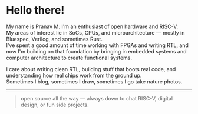 # Hello there!

My name is Pranav M. I'm an enthusiast of open hardware and RISC-V.  
My areas of interest lie in SoCs, CPUs, and microarchitecture — mostly in Bluespec, Verilog, and sometimes Rust.  
I've spent a good amount of time working with FPGAs and writing RTL, and now I'm building on that foundation by bringing in embedded systems and computer architecture to create functional systems.

I care about writing clean RTL, building stuff that boots real code, and understanding how real chips work from the ground up.  
Sometimes I blog, sometimes I draw, sometimes I go take nature photos.

---
> open source all the way — always down to chat RISC-V, digital design, or fun side projects.